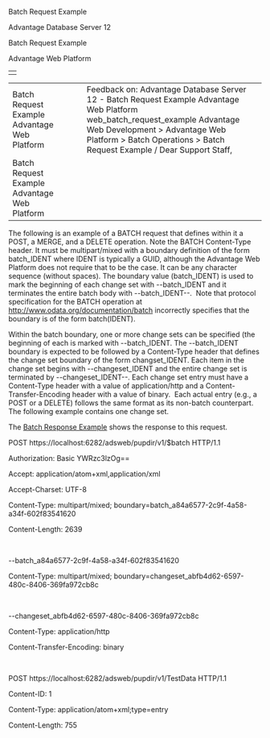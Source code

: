Batch Request Example




Advantage Database Server 12  

Batch Request Example

Advantage Web Platform

|  |
| --- |
|  |

|  |  |  |  |  |
| --- | --- | --- | --- | --- |
| Batch Request Example  Advantage Web Platform |  |  | Feedback on: Advantage Database Server 12 - Batch Request Example Advantage Web Platform web\_batch\_request\_example Advantage Web Development > Advantage Web Platform > Batch Operations > Batch Request Example / Dear Support Staff, |  |
| Batch Request Example  Advantage Web Platform |  |  |  |  |

The following is an example of a BATCH request that defines within it a POST, a MERGE, and a DELETE operation. Note the BATCH Content-Type header. It must be multipart/mixed with a boundary definition of the form batch\_IDENT where IDENT is typically a GUID, although the Advantage Web Platform does not require that to be the case. It can be any character sequence (without spaces). The boundary value (batch\_IDENT) is used to mark the beginning of each change set with --batch\_IDENT and it terminates the entire batch body with --batch\_IDENT--.  Note that protocol specification for the BATCH operation at <http://www.odata.org/documentation/batch> incorrectly specifies that the boundary is of the form batch(IDENT).

Within the batch boundary, one or more change sets can be specified (the beginning of each is marked with --batch\_IDENT. The --batch\_IDENT boundary is expected to be followed by a Content-Type header that defines the change set boundary of the form changset\_IDENT. Each item in the change set begins with --changeset\_IDENT and the entire change set is terminated by --changeset\_IDENT--. Each change set entry must have a Content-Type header with a value of application/http and a Content-Transfer-Encoding header with a value of binary.  Each actual entry (e.g., a POST or a DELETE) follows the same format as its non-batch counterpart. The following example contains one change set.

The [Batch Response Example](web_batch_response_example.htm) shows the response to this request.

POST https://localhost:6282/adsweb/pupdir/v1/$batch HTTP/1.1

Authorization: Basic YWRzc3lzOg==

Accept: application/atom+xml,application/xml

Accept-Charset: UTF-8

Content-Type: multipart/mixed; boundary=batch\_a84a6577-2c9f-4a58-a34f-602f83541620

Content-Length: 2639

 

--batch\_a84a6577-2c9f-4a58-a34f-602f83541620

Content-Type: multipart/mixed; boundary=changeset\_abfb4d62-6597-480c-8406-369fa972cb8c

 

--changeset\_abfb4d62-6597-480c-8406-369fa972cb8c

Content-Type: application/http

Content-Transfer-Encoding: binary

 

POST https://localhost:6282/adsweb/pupdir/v1/TestData HTTP/1.1

Content-ID: 1

Content-Type: application/atom+xml;type=entry

Content-Length: 755

 

<?xml version="1.0" encoding="utf-8" standalone="yes"?>

<entry xmlns:d="http://schemas.microsoft.com/ado/2007/08/dataservices" xmlns:m="http://schemas.microsoft.com/ado/2007/08/dataservices/metadata" xmlns="http://www.w3.org/2005/Atom">

 <category scheme="http://schemas.microsoft.com/ado/2007/08/dataservices/scheme" term="testdd.Model.Entities.TestData" />

 <title />

 <author>

   <name />

 </author>

 <updated>2011-05-02T21:54:15.1701523Z</updated>

 <id />

 <content type="application/xml">

   <m:properties>

     <d:AutoInc m:type="Edm.Int32">0</d:AutoInc>

     <d:PK>IDnew</d:PK>

     <d:RowVersion m:type="Edm.Decimal">0</d:RowVersion>

     <d:i m:type="Edm.Int32">1005</d:i>

   </m:properties>

 </content>

</entry>

--changeset\_abfb4d62-6597-480c-8406-369fa972cb8c

Content-Type: application/http

Content-Transfer-Encoding: binary

 

MERGE https://localhost:6282/adsweb/pupdir/v1/TestData('IDxyz') HTTP/1.1

Content-ID: 3

Content-Type: application/atom+xml;type=entry

Content-Length: 823

 

<?xml version="1.0" encoding="utf-8" standalone="yes"?>

<entry xmlns:d="http://schemas.microsoft.com/ado/2007/08/dataservices" xmlns:m="http://schemas.microsoft.com/ado/2007/08/dataservices/metadata" xmlns="http://www.w3.org/2005/Atom">

 <category scheme="http://schemas.microsoft.com/ado/2007/08/dataservices/scheme" term="Model.TestData" />

 <title />

 <author>

   <name />

 </author>

 <updated>2011-05-02T21:54:15.1701523Z</updated>

 <id>https://localhost:6282/adsweb/pupdir/v1/TestData('IDxyz')</id>

 <content type="application/xml">

   <m:properties>

     <d:AutoInc m:type="Edm.Int32">1</d:AutoInc>

     <d:PK>IDxyz</d:PK>

     <d:RowVersion m:type="Edm.Decimal">3</d:RowVersion>

     <d:i m:type="Edm.Int32">100</d:i>

   </m:properties>

 </content>

</entry>

--changeset\_abfb4d62-6597-480c-8406-369fa972cb8c

Content-Type: application/http

Content-Transfer-Encoding: binary

 

DELETE https://localhost:6282/adsweb/pupdir/v1/TestData('IDold') HTTP/1.1

Content-ID: 5

 

--changeset\_abfb4d62-6597-480c-8406-369fa972cb8c--

--batch\_a84a6577-2c9f-4a58-a34f-602f83541620--